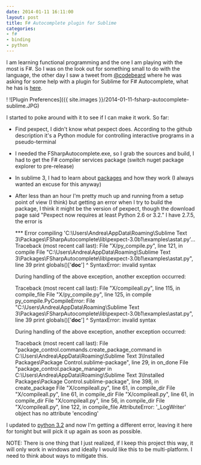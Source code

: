 ```yaml
---
date: 2014-01-11 16:11:00
layout: post
title: F# Autocomplete plugin for Sublime
categories:
- f#
- binding
- python
---
```


I am learning functional programming and the one I am playing with the most is F#. So I was on the look out for something small to do with the language, the other day I saw a tweet from [@codebeard][codebeard] where he was asking for some help with a plugin for Sublime for F# Autocomplete, what he has is [here][gist].


!
 ![Plugin Preferences]({{ site.images }}/2014-01-11-fsharp-autocomplete-sublime.JPG)

I started to poke around with it to see if I can make it work. So far:

- Find pexpect, I didn't know what pexpect does. According to the github description it's a Python module for controlling interactive programs in a pseudo-terminal
- I needed the FSharpAutocomplete.exe, so I grab the sources and build, I had to get the F#  compiler services package (switch nuget package explorer to pre-release)
- In sublime 3, I had to learn about [packages][package] and how they work  (I always wanted an excuse for this anyway)
- After less than an hour I'm pretty much up and running from a setup point of view (I think) but getting an error when I try to build the package, I think it might be the version of pexpect, though the download page said "Pexpect now requires at least Python 2.6 or 3.2." I have 2.7.5, the error is

    
    *** Error compiling 'C:\\Users\\Andrea\\AppData\\Roaming\\Sublime Text 3\\Packages\\FSharpAutocomplete\\lib\\pexpect-3.0b1\\examples\\astat.py'...
    Traceback (most recent call last):
      File "X/py_compile.py", line 121, in compile
      File "C:\Users\Andrea\AppData\Roaming\Sublime Text 3\Packages\FSharpAutocomplete\lib\pexpect-3.0b1\examples\astat.py", line 39
        print globals()['__doc__']
                    ^
    SyntaxError: invalid syntax

    During handling of the above exception, another exception occurred:

    Traceback (most recent call last):
      File "X/compileall.py", line 115, in compile_file
      File "X/py_compile.py", line 125, in compile
    py_compile.PyCompileError:   File "C:\Users\Andrea\AppData\Roaming\Sublime Text 3\Packages\FSharpAutocomplete\lib\pexpect-3.0b1\examples\astat.py", line 39
        print globals()['__doc__']
                    ^
    SyntaxError: invalid syntax


    During handling of the above exception, another exception occurred:

    Traceback (most recent call last):
      File "package_control.commands.create_package_command in C:\Users\Andrea\AppData\Roaming\Sublime Text 3\Installed Packages\Package Control.sublime-package", line 29, in on_done
      File "package_control.package_manager in C:\Users\Andrea\AppData\Roaming\Sublime Text 3\Installed Packages\Package Control.sublime-package", line 398, in create_package
      File "X/compileall.py", line 61, in compile_dir
      File "X/compileall.py", line 61, in compile_dir
      File "X/compileall.py", line 61, in compile_dir
      File "X/compileall.py", line 56, in compile_dir
      File "X/compileall.py", line 122, in compile_file
    AttributeError: '_LogWriter' object has no attribute 'encoding'

I updated to [python 3.2][python32] and now I'm getting a different error, leaving it here for tonight but will pick it up again as soon as possible.

 


NOTE: There is one thing that I just realized, if I keep this project this way, it will only work in windows and ideally I would like this to be multi-platform. I need to think about ways to mitigate this.



[codebeard]:[https://twitter.com/CodeBeard]
[gist]:[https://gist.github.com/TheRealCodeBeard/8289612]
[package]:[https://sublime.wbond.net/docs/usage]
[python32]:[http://www.python.org/download/releases/3.2/]